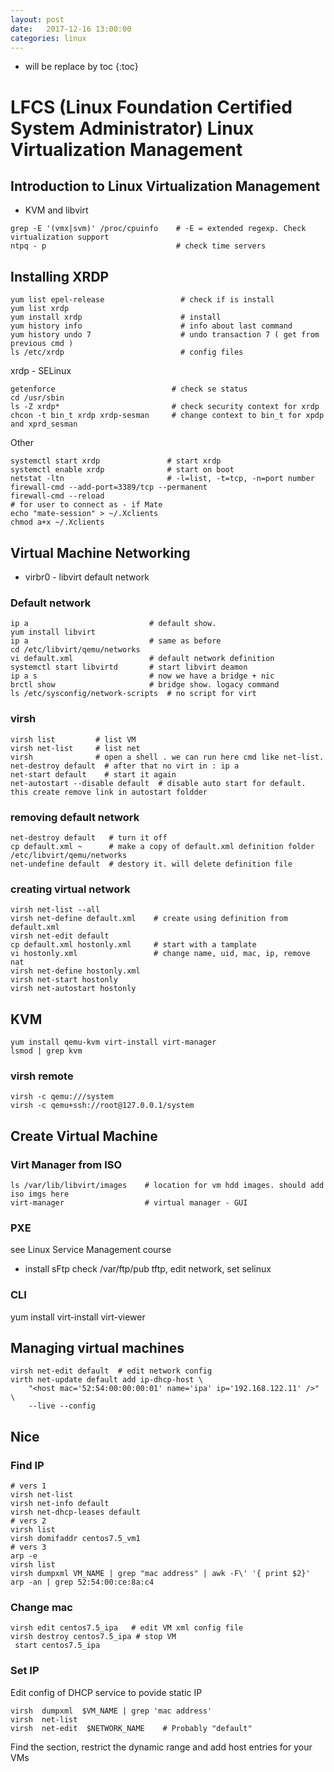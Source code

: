 ```yaml
---
layout: post
date:   2017-12-16 13:00:00
categories: linux
---
```

* will be replace by toc
{:toc}

# LFCS (Linux Foundation Certified System Administrator) Linux Virtualization Management

## Introduction to Linux Virtualization Management

- KVM and libvirt

~~~
grep -E '(vmx|svm)' /proc/cpuinfo    # -E = extended regexp. Check virtualization support
ntpq - p                             # check time servers
~~~

## Installing XRDP

~~~
yum list epel-release                 # check if is install
yum list xrdp
yum install xrdp                      # install
yum history info                      # info about last command
yum history undo 7                    # undo transaction 7 ( get from previous cmd )
ls /etc/xrdp                          # config files
~~~

xrdp - SELinux
~~~
getenforce                          # check se status
cd /usr/sbin
ls -Z xrdp*                         # check security context for xrdp
chcon -t bin_t xrdp xrdp-sesman     # change context to bin_t for xpdp and xprd_sesman
~~~
Other
~~~
systemctl start xrdp               # start xrdp
systemctl enable xrdp              # start on boot
netstat -ltn                       # -l=list, -t=tcp, -n=port number
firewall-cmd --add-port=3389/tcp --permanent
firewall-cmd --reload
# for user to connect as - if Mate
echo "mate-session" > ~/.Xclients
chmod a+x ~/.Xclients
~~~



## Virtual Machine Networking

- virbr0 - libvirt default network

### Default network

~~~
ip a                           # default show.
yum install libvirt
ip a                           # same as before
cd /etc/libvirt/qemu/networks
vi default.xml                 # default network definition
systemctl start libvirtd       # start libvirt deamon
ip a s                         # now we have a bridge + nic
brctl show                     # bridge show. logacy command
ls /etc/sysconfig/network-scripts  # no script for virt
~~~

### virsh

~~~
virsh list         # list VM
virsh net-list     # list net
virsh              # open a shell . we can run here cmd like net-list.
net-destroy default  # after that no virt in : ip a
net-start default    # start it again
net-autostart --disable default  # disable auto start for default. this create remove link in autostart foldder
~~~

### removing default network

~~~
net-destroy default   # turn it off
cp default.xml ~      # make a copy of default.xml definition folder /etc/libvirt/qemu/networks
net-undefine default  # destory it. will delete definition file
~~~

### creating virtual network

~~~
virsh net-list --all
virsh net-define default.xml    # create using definition from default.xml
virsh net-edit default
cp default.xml hostonly.xml     # start with a tamplate
vi hostonly.xml                 # change name, uid, mac, ip, remove nat
virsh net-define hostonly.xml 
virsh net-start hostonly 
virsh net-autostart hostonly 
~~~

## KVM

~~~
yum install qemu-kvm virt-install virt-manager
lsmod | grep kvm
~~~

### virsh remote

~~~
virsh -c qemu:///system
virsh -c qemu+ssh://root@127.0.0.1/system
~~~

## Create Virtual Machine

### Virt Manager from ISO

~~~
ls /var/lib/libvirt/images    # location for vm hdd images. should add iso imgs here
virt-manager                  # virtual manager - GUI
~~~

### PXE

see Linux Service Management course 
- install sFtp check /var/ftp/pub
tftp, edit network, set selinux

### CLI

yum install virt-install virt-viewer

## Managing virtual machines

~~~
virsh net-edit default  # edit network config
virth net-update default add ip-dhcp-host \
	"<host mac='52:54:00:00:00:01' name='ipa' ip='192.168.122.11' />" \
	--live --config
~~~

## Nice

### Find IP

~~~
# vers 1
virsh net-list
virsh net-info default
virsh net-dhcp-leases default
# vers 2
virsh list
virsh domifaddr centos7.5_vm1
# vers 3
arp -e
virsh list
virsh dumpxml VM_NAME | grep "mac address" | awk -F\' '{ print $2}'
arp -an | grep 52:54:00:ce:8a:c4
~~~

### Change mac

~~~
virsh edit centos7.5_ipa   # edit VM xml config file
virsh destroy centos7.5_ipa # stop VM
 start centos7.5_ipa 
~~~

### Set IP

Edit config of DHCP service to povide static IP

~~~
virsh  dumpxml  $VM_NAME | grep 'mac address'
virsh  net-list
virsh  net-edit  $NETWORK_NAME    # Probably "default"
~~~

Find the <dhcp> section, restrict the dynamic range and add host entries for your VMs

<dhcp>
  <range start='192.168.122.100' end='192.168.122.254'/>
  <host mac='52:54:00:00:00:01' name='ipa' ip='192.168.122.11'/>
  <host mac='52:54:00:00:00:02' name='vm2' ip='192.168.122.12'/>
  <host mac='52:54:00:00:00:03' name='vm3' ip='192.168.122.12'/>
</dhcp>


